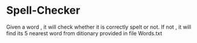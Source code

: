 Spell-Checker
=============

Given a word , it will check whether it is correctly spelt or not. If not , it will find its 5 nearest word from ditionary provided in file Words.txt
